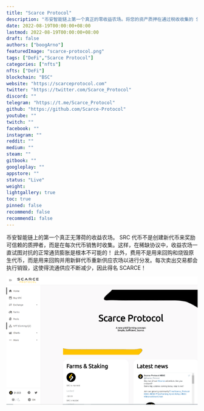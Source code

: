 ```yaml
---
title: "Scarce Protocol"
description: "币安智能链上第一个真正的零收益农场。将您的资产质押在通过税收收集的 SRC 中支付！"
date: 2022-08-19T00:00:00+08:00
lastmod: 2022-08-19T00:00:00+08:00
draft: false
authors: ["boogArno"]
featuredImage: "scarce-protocol.png"
tags: ["DeFi","Scarce Protocol"]
categories: ["nfts"]
nfts: ["DeFi"]
blockchain: "BSC"
website: "https://scarceprotocol.com"
twitter: "https://twitter.com/Scarce_Protocol"
discord: ""
telegram: "https://t.me/Scarce_Protocol"
github: "https://github.com/Scarce-Protocol"
youtube: ""
twitch: ""
facebook: ""
instagram: ""
reddit: ""
medium: ""
steam: ""
gitbook: ""
googleplay: ""
appstore: ""
status: "Live"
weight: 
lightgallery: true
toc: true
pinned: false
recommend: false
recommend1: false
---
```

币安智能链上的第一个真正无薄荷的收益农场。
SRC 代币不是创建新代币来奖励可信赖的质押者，而是在每次代币销售时收集。这样，在稀缺协议中，收益农场一直试图对抗的正常通货膨胀是根本不可能的！
此外，费用不是用来回购和烧毁原生代币，而是用来回购并用新鲜代币重新供应农场以进行分发。每次卖出交易都会执行销毁，这使得流通供应不断减少，因此得名 SCARCE！

![scarceprotocol-dapp-defi-bsc-image1_3266c2943533edd68f2de39c22525616](scarceprotocol-dapp-defi-bsc-image1_3266c2943533edd68f2de39c22525616.png)